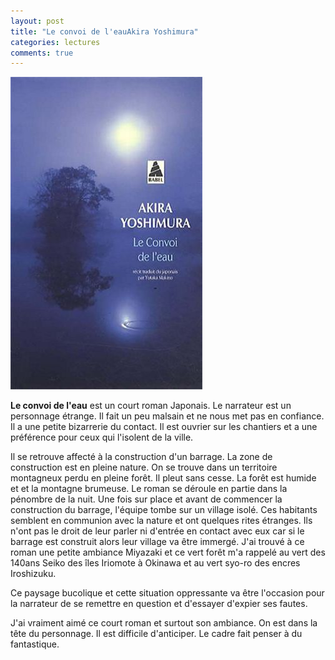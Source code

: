 ```yaml
---
layout: post
title: "Le convoi de l'eauAkira Yoshimura"
categories: lectures
comments: true
---
```


![moutons](https://github.com/homeostasie/bouquins/raw/master/_pics/lv/yoshimura_akira/convoi.jpg)

**Le convoi de l'eau** est un court roman Japonais. Le narrateur est un personnage étrange. Il fait un peu malsain et ne nous met pas en confiance. Il a une petite bizarrerie du contact. Il est ouvrier sur les chantiers et a une préférence pour ceux qui l'isolent de la ville. 

Il se retrouve affecté à la construction d'un barrage. La zone de construction est en pleine nature. On se trouve dans un territoire montagneux perdu en pleine forêt. Il pleut sans cesse. La forêt est humide et et la montagne brumeuse. Le roman se déroule en partie dans la pénombre de la nuit. Une fois sur place et avant de commencer la construction du barrage, l'équipe tombe sur un village isolé. Ces habitants semblent en communion avec la nature et ont quelques rites étranges. Ils n'ont pas le droit de leur parler ni d'entrée en contact avec eux car si le barrage est construit alors leur village va être immergé. J'ai trouvé à ce roman une petite ambiance Miyazaki et ce vert forêt m'a rappelé au vert des 140ans Seiko des îles Iriomote à Okinawa et au vert syo-ro des encres Iroshizuku.

Ce paysage bucolique et cette situation oppressante va être l'occasion pour la narrateur de se remettre en question et d'essayer d'expier ses fautes. 

J'ai vraiment aimé ce court roman et surtout son ambiance. On est dans la tête du personnage. Il est difficile d'anticiper. Le cadre fait penser à du fantastique. 